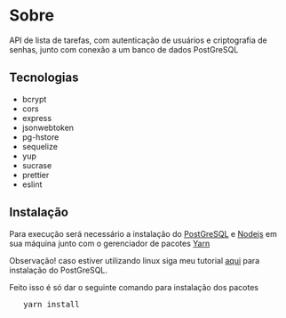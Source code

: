 # Sobre
API de lista de tarefas, com autenticação de usuários e criptografia de senhas, junto com conexão a um banco de dados PostGreSQL

<section>
<h2>Tecnologias</h2>
  <ul>
    <li>bcrypt</li>
    <li>cors</li>
    <li>express</li>
    <li>jsonwebtoken</li>
    <li>pg-hstore</li>
    <li>sequelize</li>
    <li>yup</li>
    <li>sucrase</li>
    <li>prettier</li>
    <li>eslint</li>
  </ul>
</section>
<section>
<section>
  <h2>Instalação</h2>
  <p>Para execução será necessário a instalação do <a href="https://www.postgresql.org/">PostGreSQL</a> e <a href="https://nodejs.org/en/">Nodejs</a> em sua máquina junto com o gerenciador de pacotes <a href="https://yarnpkg.com/">Yarn</a></p>
  <p>Observação! caso estiver utilizando linux siga meu tutorial <a href="https://github.com/EmersonBarcelos/Instalacao_postgresql_pgadmin">aqui</a> para instalação do PostGreSQL.</p>
  <p>Feito isso é só dar o seguinte comando para instalação dos pacotes</a>
  <pre>
   <span>yarn install</span>
  </pre>
  
    
